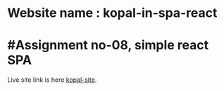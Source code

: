 # Website name : kopal-in-spa-react

# #Assignment no-08, simple react SPA

Live site link is here [kopal-site](https://github.com/facebook/create-react-app).
